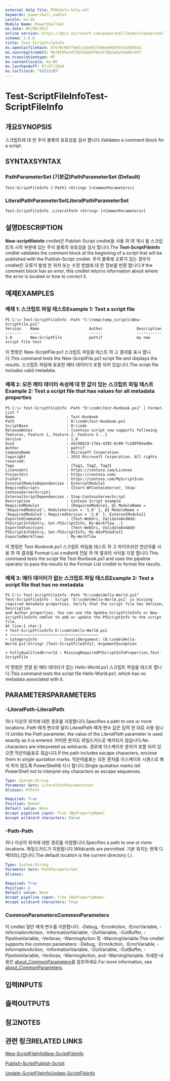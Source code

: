 ```yaml
---
external help file: PSModule-help.xml
keywords: powershell,cmdlet
Locale: en-US
Module Name: PowerShellGet
ms.date: 06/09/2017
online version: https://docs.microsoft.com/powershell/module/powershellget/test-scriptfileinfo?view=powershell-5.1&WT.mc_id=ps-gethelp
schema: 2.0.0
title: Test-ScriptFileInfo
ms.openlocfilehash: d7e70c9bff9e5c33edd1fd8eeb9d8fb7e15605da
ms.sourcegitcommit: 9b28fb9a3d72655bb63f62af18b3a5af6a05cd3f
ms.translationtype: MT
ms.contentlocale: ko-KR
ms.lasthandoff: 07/07/2020
ms.locfileid: "93215185"
---
```

# <span data-ttu-id="73b91-103">Test-ScriptFileInfo</span><span class="sxs-lookup"><span data-stu-id="73b91-103">Test-ScriptFileInfo</span></span>

## <span data-ttu-id="73b91-104">개요</span><span class="sxs-lookup"><span data-stu-id="73b91-104">SYNOPSIS</span></span>
<span data-ttu-id="73b91-105">스크립트에 대 한 주석 블록의 유효성을 검사 합니다.</span><span class="sxs-lookup"><span data-stu-id="73b91-105">Validates a comment block for a script.</span></span>

## <span data-ttu-id="73b91-106">SYNTAX</span><span class="sxs-lookup"><span data-stu-id="73b91-106">SYNTAX</span></span>

### <span data-ttu-id="73b91-107">PathParameterSet (기본값)</span><span class="sxs-lookup"><span data-stu-id="73b91-107">PathParameterSet (Default)</span></span>

```
Test-ScriptFileInfo [-Path] <String> [<CommonParameters>]
```

### <span data-ttu-id="73b91-108">LiteralPathParameterSet</span><span class="sxs-lookup"><span data-stu-id="73b91-108">LiteralPathParameterSet</span></span>

```
Test-ScriptFileInfo -LiteralPath <String> [<CommonParameters>]
```

## <span data-ttu-id="73b91-109">설명</span><span class="sxs-lookup"><span data-stu-id="73b91-109">DESCRIPTION</span></span>

<span data-ttu-id="73b91-110">**New-scriptfileinfo** cmdlet은 Publish-Script cmdlet을 사용 하 여 게시 될 스크립트의 시작 부분에 있는 주석 블록의 유효성을 검사 합니다.</span><span class="sxs-lookup"><span data-stu-id="73b91-110">The **Test-ScriptFileInfo** cmdlet validates the comment block at the beginning of a script that will be published with the Publish-Script cmdlet.</span></span>
<span data-ttu-id="73b91-111">주석 블록에 오류가 있는 경우이 cmdlet은 오류가 발생 한 위치 또는 수정 방법에 대 한 정보를 반환 합니다.</span><span class="sxs-lookup"><span data-stu-id="73b91-111">If the comment block has an error, this cmdlet returns information about where the error is located or how to correct it.</span></span>

## <span data-ttu-id="73b91-112">예제</span><span class="sxs-lookup"><span data-stu-id="73b91-112">EXAMPLES</span></span>

### <span data-ttu-id="73b91-113">예제 1: 스크립트 파일 테스트</span><span class="sxs-lookup"><span data-stu-id="73b91-113">Example 1: Test a script file</span></span>

```
PS C:\> Test-ScriptFileInfo -Path "C:\temp\temp_scripts\New-ScriptFile.ps1"
Version    Name                      Author               Description
-------    ----                      ------               -----------
1.0        New-ScriptFile            pattif               my new script file test
```

<span data-ttu-id="73b91-114">이 명령은 New-ScriptFile.ps1 스크립트 파일을 테스트 하 고 결과를 표시 합니다.</span><span class="sxs-lookup"><span data-stu-id="73b91-114">This command tests the New-ScriptFile.ps1 script file and displays the results.</span></span>
<span data-ttu-id="73b91-115">스크립트 파일에 유효한 메타 데이터가 포함 되어 있습니다.</span><span class="sxs-lookup"><span data-stu-id="73b91-115">The script file includes valid metadata.</span></span>

### <span data-ttu-id="73b91-116">예제 2: 모든 메타 데이터 속성에 대 한 값이 있는 스크립트 파일 테스트</span><span class="sxs-lookup"><span data-stu-id="73b91-116">Example 2: Test a script file that has values for all metadata properties</span></span>

```
PS C:\> Test-ScriptFileInfo -Path "D:\code\Test-Runbook.ps1" | Format-List *
Name                       : Test-Runbook
Path                       : D:\code\Test-Runbook.ps1
ScriptBase                 : D:\code
ReleaseNotes               : {contoso script now supports following features, Feature 1, Feature 2, Feature 3...}
Version                    : 1.0
Guid                       : eb246b19-17da-4392-8c89-7c280f69ad0e
Author                     : pattif
CompanyName                : Microsoft Corporation
Copyright                  : 2015 Microsoft Corporation. All rights reserved.
Tags                       : {Tag1, Tag2, Tag3}
LicenseUri                 : https://contoso.com/License
ProjectUri                 : https://contoso.com/
IconUri                    : https://contoso.com/MyScriptIcon
ExternalModuleDependencies : ExternalModule1
RequiredScripts            : {Start-WFContosoServer, Stop-ContosoServerScript}
ExternalScriptDependencies : Stop-ContosoServerScript
Description                : Contoso Script example
RequiredModules            : {RequiredModule1, @{ ModuleName = 'RequiredModule2'; ModuleVersion = '1.0' }, @{ ModuleName = 'RequiredModule3'; RequiredVersion = '2.0' }, ExternalModule1}
ExportedCommands           : {Test-WebUri, ValidateAndAdd-PSScriptInfoEntry, Get-PSScriptInfo, My-Workflow...}
ExportedFunctions          : {Test-WebUri, ValidateAndAdd-PSScriptInfoEntry, Get-PSScriptInfo, My-AdvPSCmdlet}
ExportedWorkflows          : My-Workflow
```

<span data-ttu-id="73b91-117">이 명령은 Test-Runbook.ps1 스크립트 파일을 테스트 하 고 파이프라인 연산자를 사용 하 여 결과를 Format-List cmdlet에 전달 하 여 결과의 서식을 지정 합니다.</span><span class="sxs-lookup"><span data-stu-id="73b91-117">This command tests the script file Test-Runbook.ps1 and uses the pipeline operator to pass the results to the Format-List cmdlet to format the results.</span></span>

### <span data-ttu-id="73b91-118">예제 3: 메타 데이터가 없는 스크립트 파일 테스트</span><span class="sxs-lookup"><span data-stu-id="73b91-118">Example 3: Test a script file that has no metadata</span></span>

```
PS C:\> Test-ScriptFileInfo -Path "D:\code\Hello-World.ps1"
Test-ScriptFileInfo : Script 'D:\code\Hello-World.ps1' is missing required metadata properties. Verify that the script file has Version, Description
and Author properties. You can use the Update-ScriptFileInfo or New-ScriptFileInfo cmdlet to add or update the PSScriptInfo to the script file.
At line:1 char:1
+ Test-ScriptFileInfo D:\code\Hello-World.ps1
+ ~~~~~~~~~~~~~~~~~~~~~~~~~~~~~~~~~~~~~~~
+ CategoryInfo          : InvalidArgument: (D:\code\Hello-World.ps1:String) [Test-ScriptFileInfo], ArgumentException

+ FullyQualifiedErrorId : MissingRequiredPSScriptInfoProperties,Test-ScriptFile
```

<span data-ttu-id="73b91-119">이 명령은 연결 된 메타 데이터가 없는 Hello-World.ps1 스크립트 파일을 테스트 합니다.</span><span class="sxs-lookup"><span data-stu-id="73b91-119">This command tests the script file Hello-World.ps1, which has no metadata associated with it.</span></span>

## <span data-ttu-id="73b91-120">PARAMETERS</span><span class="sxs-lookup"><span data-stu-id="73b91-120">PARAMETERS</span></span>

### <span data-ttu-id="73b91-121">-LiteralPath</span><span class="sxs-lookup"><span data-stu-id="73b91-121">-LiteralPath</span></span>

<span data-ttu-id="73b91-122">하나 이상의 위치에 대한 경로를 지정합니다.</span><span class="sxs-lookup"><span data-stu-id="73b91-122">Specifies a path to one or more locations.</span></span>
<span data-ttu-id="73b91-123">*Path* 매개 변수와 달리 *LiteralPath* 매개 변수 값은 입력 한 대로 사용 됩니다.</span><span class="sxs-lookup"><span data-stu-id="73b91-123">Unlike the *Path* parameter, the value of the *LiteralPath* parameter is used exactly as it is entered.</span></span>
<span data-ttu-id="73b91-124">어떠한 문자도 와일드카드로 해석되지 않습니다.</span><span class="sxs-lookup"><span data-stu-id="73b91-124">No characters are interpreted as wildcards.</span></span>
<span data-ttu-id="73b91-125">경로에 이스케이프 문자가 포함 되어 있으면 작은따옴표로 묶습니다.</span><span class="sxs-lookup"><span data-stu-id="73b91-125">If the path includes escape characters, enclose them in single quotation marks.</span></span>
<span data-ttu-id="73b91-126">작은따옴표는 모든 문자를 이스케이프 시퀀스로 해석 하지 않도록 PowerShell에 지시 합니다.</span><span class="sxs-lookup"><span data-stu-id="73b91-126">Single quotation marks tell PowerShell not to interpret any characters as escape sequences.</span></span>

```yaml
Type: System.String
Parameter Sets: LiteralPathParameterSet
Aliases: PSPath

Required: True
Position: Named
Default value: None
Accept pipeline input: True (ByPropertyName)
Accept wildcard characters: False
```

### <span data-ttu-id="73b91-127">-Path</span><span class="sxs-lookup"><span data-stu-id="73b91-127">-Path</span></span>

<span data-ttu-id="73b91-128">하나 이상의 위치에 대한 경로를 지정합니다.</span><span class="sxs-lookup"><span data-stu-id="73b91-128">Specifies a path to one or more locations.</span></span>
<span data-ttu-id="73b91-129">와일드카드가 지원됩니다.</span><span class="sxs-lookup"><span data-stu-id="73b91-129">Wildcards are permitted.</span></span>
<span data-ttu-id="73b91-130">기본 위치는 현재 디렉터리(.)입니다.</span><span class="sxs-lookup"><span data-stu-id="73b91-130">The default location is the current directory (.).</span></span>

```yaml
Type: System.String
Parameter Sets: PathParameterSet
Aliases:

Required: True
Position: 0
Default value: None
Accept pipeline input: True (ByPropertyName)
Accept wildcard characters: True
```

### <span data-ttu-id="73b91-131">CommonParameters</span><span class="sxs-lookup"><span data-stu-id="73b91-131">CommonParameters</span></span>

<span data-ttu-id="73b91-132">이 cmdlet 일반 매개 변수를 지원합니다. -Debug, -ErrorAction, -ErrorVariable, -InformationAction, -InformationVariable, -OutVariable, -OutBuffer, -PipelineVariable, -Verbose, -WarningAction 및 -WarningVariable.</span><span class="sxs-lookup"><span data-stu-id="73b91-132">This cmdlet supports the common parameters: -Debug, -ErrorAction, -ErrorVariable, -InformationAction, -InformationVariable, -OutVariable, -OutBuffer, -PipelineVariable, -Verbose, -WarningAction, and -WarningVariable.</span></span> <span data-ttu-id="73b91-133">자세한 내용은 [about_CommonParameters](https://go.microsoft.com/fwlink/?LinkID=113216)를 참조하세요.</span><span class="sxs-lookup"><span data-stu-id="73b91-133">For more information, see [about_CommonParameters](https://go.microsoft.com/fwlink/?LinkID=113216).</span></span>

## <span data-ttu-id="73b91-134">입력</span><span class="sxs-lookup"><span data-stu-id="73b91-134">INPUTS</span></span>

## <span data-ttu-id="73b91-135">출력</span><span class="sxs-lookup"><span data-stu-id="73b91-135">OUTPUTS</span></span>

## <span data-ttu-id="73b91-136">참고</span><span class="sxs-lookup"><span data-stu-id="73b91-136">NOTES</span></span>

## <span data-ttu-id="73b91-137">관련 링크</span><span class="sxs-lookup"><span data-stu-id="73b91-137">RELATED LINKS</span></span>

[<span data-ttu-id="73b91-138">New-ScriptFileInfo</span><span class="sxs-lookup"><span data-stu-id="73b91-138">New-ScriptFileInfo</span></span>](New-ScriptFileInfo.md)

[<span data-ttu-id="73b91-139">Publish-Script</span><span class="sxs-lookup"><span data-stu-id="73b91-139">Publish-Script</span></span>](Publish-Script.md)

[<span data-ttu-id="73b91-140">Update-ScriptFileInfo</span><span class="sxs-lookup"><span data-stu-id="73b91-140">Update-ScriptFileInfo</span></span>](Update-ScriptFileInfo.md)
